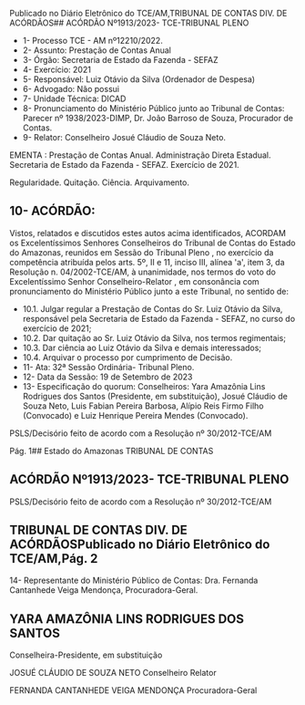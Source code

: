 Publicado  no  Diário  Eletrônico do TCE/AM,TRIBUNAL DE CONTAS DIV. DE ACÓRDÃOS## ACÓRDÃO Nº1913/2023- TCE-TRIBUNAL PLENO

- 1- Processo TCE - AM nº12210/2022.
- 2- Assunto: Prestação de Contas Anual
- 3- Órgão: Secretaria de Estado da Fazenda - SEFAZ
- 4- Exercício: 2021
- 5- Responsável: Luiz Otávio da Silva (Ordenador de Despesa)
- 6- Advogado: Não possui
- 7- Unidade Técnica: DICAD
- 8- Pronunciamento do Ministério Público junto  ao  Tribunal  de  Contas: Parecer  nº 1938/2023-DIMP, Dr. João Barroso de Souza, Procurador de Contas.
- 9- Relator: Conselheiro Josué Cláudio de Souza Neto.

EMENTA : Prestação de Contas Anual. Administração Direta Estadual. Secretaria de Estado da Fazenda - SEFAZ. Exercício de 2021.

Regularidade. Quitação. Ciência. Arquivamento.

## 10-  ACÓRDÃO:

Vistos, relatados e discutidos estes autos acima identificados, ACORDAM os Excelentíssimos Senhores Conselheiros do Tribunal de Contas do Estado do Amazonas, reunidos em Sessão do Tribunal Pleno , no exercício da competência atribuída pelos arts. 5º, II e 11, inciso III, alínea 'a', item 3, da Resolução n. 04/2002-TCE/AM, à unanimidade, nos termos do voto do Excelentíssimo Senhor Conselheiro-Relator , em consonância com pronunciamento do Ministério Público junto a este Tribunal, no sentido de:

- 10.1.  Julgar  regular a  Prestação  de  Contas  do Sr.  Luiz  Otávio  da  Silva, responsável pela Secretaria de Estado da Fazenda - SEFAZ, no curso do exercício de 2021;
- 10.2.  Dar quitação ao Sr. Luiz Otávio da Silva, nos termos regimentais;
- 10.3.  Dar ciência ao Luiz Otávio da Silva e demais interessados;
- 10.4.  Arquivar o processo por cumprimento de Decisão.
- 11-  Ata: 32ª Sessão Ordinária- Tribunal Pleno.
- 12-  Data da Sessão: 19 de Setembro de 2023
- 13-  Especificação  do  quorum: Conselheiros:  Yara  Amazônia  Lins  Rodrigues  dos Santos  (Presidente,  em  substituição),  Josué  Cláudio  de  Souza  Neto,  Luis  Fabian Pereira Barbosa, Alípio Reis Firmo Filho (Convocado) e Luiz Henrique Pereira Mendes (Convocado).

PSLS/Decisório feito de acordo com a Resolução nº 30/2012-TCE/AM

Pág. 1## Estado do Amazonas TRIBUNAL DE CONTAS

## ACÓRDÃO Nº1913/2023- TCE-TRIBUNAL PLENO

PSLS/Decisório feito de acordo com a Resolução nº 30/2012-TCE/AM

## TRIBUNAL DE CONTAS DIV. DE ACÓRDÃOSPublicado  no  Diário  Eletrônico do TCE/AM,Pág. 2

14-  Representante do Ministério Público de Contas: Dra. Fernanda Cantanhede Veiga Mendonça, Procuradora-Geral.

## YARA AMAZÔNIA LINS RODRIGUES DOS SANTOS

Conselheira-Presidente, em substituição

JOSUÉ CLÁUDIO DE SOUZA NETO Conselheiro Relator

FERNANDA CANTANHEDE VEIGA MENDONÇA Procuradora-Geral